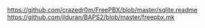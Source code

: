 https://github.com/crazedr0m/FreePBX/blob/master/sqlite.readme
https://github.com/jlduran/BAPS2/blob/master/freepbx.mk